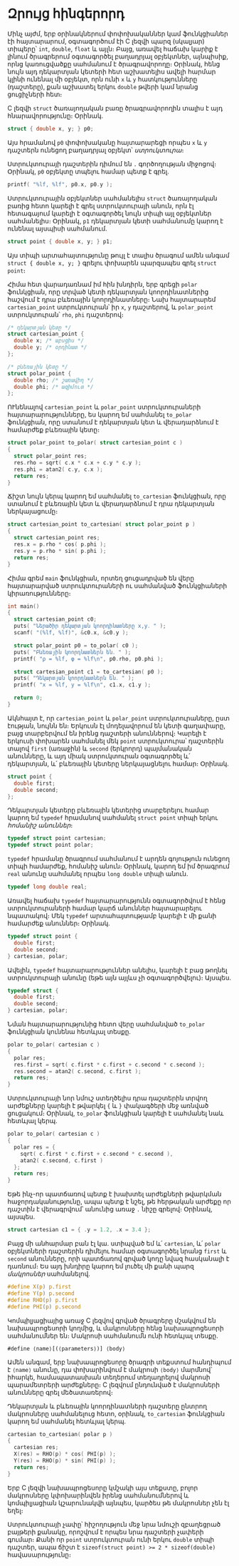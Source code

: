 # Զրույց հինգերորդ

Մինչ այժմ, երբ օրինակներում փոփոխականներ կամ ֆունկցիաներ էի հայտարարում, օգտագործում էի C լեզվի պարզ (սկալյար) տիպերը՝ `int`, `double`, `float` և այլն։ Բայց, առավել հաճախ կարիք է լինում ծրագրերում օգտագործել բաղադրյալ օբյեկտներ, այնպիսիք, որնց կառուցվածքը սահմանում է ծրագրավորողը։ Օրինակ, հենց նույն այդ դեկարտյան կետերի հետ աշխատելիս ավելի հարմար կլինի ունենալ մի օբյեկտ, որն ունի `x` և `y` հատկությունները (դաշտերը), քան աշխատել երկու `double` թվերի կամ նրանց ցուցիչների հետ։

C լեզվի `struct` ծառայողական բառը ծրագրավորողին տալիս է այդ հնարավորությունը։ Օրինակ․

```c
struct { double x, y; } p0;
```

Այս հրամանով `p0` փոփոխականը հայտարարեցի որպես `x` և `y` դաշտերն ունեցող բաղադրյալ օբյեկտ՝ _ստրուկտուրա_։

Ստրուկտուրայի դաշտերին դիմում են `.` գործողության միջոցով։ Օրինակ, `p0` օբյեկտը տպելու համար պետք է գրել․

```c
printf( "%lf, %lf", p0.x, p0.y );
```

Ստրուկտուրային օբյեկտներ սահմանելիս `struct` ծառայողական բառից հետո կարելի է գրել ստրուկտուրայի անուն, որն էլ հետագայում կարելի է օգտագործել նույն տիպի այլ օբյեկտներ սահմանելիս։ Օրինակ, `p1` դեկարտյան կետի սահմանումը կարող է ունենալ այսպիսի սահմանում․

```c
struct point { double x, y; } p1;
```

Այս տիպի արտահայտությունը թույլ է տալիս ծրագում ամեն անգամ `struct { double x, y; }` գրելու փոխարեն պարզապես գրել `struct point`։

Հիմա հետ վարադառնամ իմ հին խնդիրն, երբ գրեցի `polar` ֆունկցիան, որը տրված կետի դեկարտյան կոորդինատներից հաշվում է դրա բևեռային կոորդինատները։ Նախ հայտարարեմ `cartesian_point` ստրուկտուրան՝ իր `x`, `y` դաշտերով, և `polar_point` ստրուկտուրան՝ `rho`, `phi` դաշտերով։

```c
/* դեկարտյան կետը */
struct cartesian_point {
  double x; /* աբսցիս */
  double y; /* օրդինատ */
};

/* բևեռային կետը */
struct polar_point {
  double rho; /* շառավիղ */
  double phi; /* ազիմուտ */
};
```

ՈՒնենալով `cartesian_point` և `polar_point` ստրուկտուրաների հայտարարությունները, ես կարող եմ սահմանել `to_polar` ֆունկցիան, որը ստանում է դեկարտյան կետ և վերադարձնում է համարժեք բևեռային կետը։

```c
struct polar_point to_polar( struct cartesian_point c )
{
  struct polar_point res;
  res.rho = sqrt( c.x * c.x + c.y * c.y );
  res.phi = atan2( c.y, c.x );
  return res;
}
```

Ճիշտ նույն կերպ կարող եմ սահմանել `to_cartesian` ֆունկցիան, որը ստանում է բևեռային կետ և վերադարձնում է դրա դեկարտյան ներկայացումը։

```c
struct cartesian_point to_cartesian( struct polar_point p )
{
  struct cartesian_point res;
  res.x = p.rho * cos( p.phi );
  res.y = p.rho * sin( p.phi );
  return res;
}
```

Հիմա գրեմ `main` ֆունկցիան, որտեղ ցուցադրված են վերը հայտարարված ստրուկտուրաների ու սահմանված ֆունկցիաների կիրառությունները։

```c
int main()
{
  struct cartesian_point c0;
  puts( "Ներածիր դեկարտյան կոորդինատները x,y․ " );
  scanf( "(%lf, %lf)", &c0.x, &c0.y );

  struct polar_point p0 = to_polar( c0 );
  puts( "Բևեռային կոորդնատներն են․ " );
  printf( "ρ = %lf, φ = %lf\n", p0.rho, p0.phi );

  struct cartesian_point c1 = to_cartesian( p0 );
  puts( "Դեկարտյան կոորդնատներն են․ " );
  printf( "x = %lf, y = %lf\n", c1.x, c1.y );

  return 0;
}
```


Ակնհայտ է, որ `cartesian_point` և `polar_point` ստրուկտուրաները, ըստ էության, նույնն են։ Երկուսն էլ մոդելավորում են կետի գաղափարը, բայց տարբերվում են իրենց դաշտերի անուններով։ Կարելի է երկուսի փոխարեն սահմանել մեկ `point` ստրուկտուրա՝ դաշտերին տալով `first` (առաջին) և `second` (երկրորդ) պայմանական անունները, և այդ միակ ստրուկտուրան օգտագործել և՛ դեկարտյան, և՛ բևեռային կետերը ներկայացնելու համար։ Օրինակ.

```c
struct point {
  double first;
  double second;
};
```

Դեկարտյան կետերը բևեռային կետերից տարբերելու համար կարող եմ `typedef` հրամանով սահմանել `struct point` տիպի երկու _հոմանիշ անուններ_։ 

```c
typedef struct point cartesian;
typedef struct point polar;
```

`typedef` հրամանը ծրագրում սահմանում է արդեն գոյություն ունեցող տիպի համարժեք, հոմանիշ անուն։ Օրինակ, կարող եմ իմ ծրագրում `real` անունը սահմանել որպես `long double` տիպի անուն․

```c
typedef long double real;
```

Առավել հաճախ `typedef` հայտարարությունն օգտագործվում է հենց ստրուկտուրաների համար կարճ անուններ հայտարարելու նպատակով։ Մեկ `typedef` արտահայտությամբ կարելի է մի քանի համարժեք անուններ։ Օրինակ.

```c
typedef struct point {
  double first;
  double second;
} cartesian, polar;
```

Ավելին, `typedef` հայտարարություններ անելիս, կարելի է բաց թողնել ստրուկտուրայի անունը (եթե այն այլևս չի օգտագործվելու)։ Այսպես.

```c
typedef struct {
  double first;
  double second;
} cartesian, polar;
```

Նման հայտարարությունից հետո վերը սահմանված `to_polar` ֆունկցիան կունենա հետևյալ տեսքը.

```c
polar to_polar( cartesian c )
{
  polar res;
  res.first = sqrt( c.first * c.first + c.second * c.second );
  res.second = atan2( c.second, c.first );
  return res;
}
```

Ստրուկտուրայի նոր նմուշ ստեղծելիս դրա դաշտերին տրվող արժեքները կարելի է թվարկել `{` և `}` փակագծերի մեջ առնված ցուցակում։ Օրինակ, `to_polar` ֆունկցիան կարելի է սահմանել նաև հետևյալ կերպ.

```c
polar to_polar( cartesian c )
{
  polar res = {
    sqrt( c.first * c.first + c.second * c.second ),
    atan2( c.second, c.first )
  };
  return res;
}
```

Եթե ինչ-որ պատճառով պետք է խախտել արժեքների թվարկման հաջորդականությունը, ապա պետք է նշել, թե հերթական արժեքը որ դաշտին է վերագրվում՝ անունից առաջ `.` նիշը գրելով։ Օրինակ, այսպես.

```c
struct cartesian c1 = { .y = 1.2, .x = 3.4 };
```

Բայց մի անհարմար բան էլ կա. ստիպված եմ և՛ `cartesian`, և՛ `polar` օբյեկտների դաշտերին դիմելու համար օգտագործել նրանց `first` և `second` անունները, որի պատճառով գրված կոդը նվազ հասկանալի է դառնում։ Ես այդ խնդիրը կարող եմ լուծել մի քանի պարզ _մակրոսներ_ սահմանելով.

```c
#define X(p) p.first
#define Y(p) p.second
#define RHO(p) p.first
#define PHI(p) p.second
```

Կոմպիլյացիայից առաջ C լեզվով գրված ծրագրերը մշակվում են նախապրոցեսորի կողմից, և մակրոսները հենց նախապրոցեսորի սահմանումներ են։ Մակրոսի սահմանումն ունի հետևյալ տեսքը․

```
#define ⟨name⟩[(⟨parameters⟩)] ⟨body⟩
```

Ամեն անգամ, երբ նախապրոցեսորը ծրագրի տեքստում հանդիպում է `⟨name⟩` անունը, դա փոխարինվում է մակրոսի `⟨body⟩` մարմնով՝ իհարկե, համապատասխան տեղերում տեղադրելով մակրոսի պարամետրերի արժեքները։ C լեզվում ընդունված է մակրոսների անունները գրել մեծատառերով։

Դեկարտյան և բևեռային կոորդինատների դաշտերը ընտրող մակրոսները սահմանելուց հետո, օրինակ, `to_cartesian` ֆունկցիան կարող եմ սահմանել հետևյալ կերպ.

```c
cartesian to_cartesian( polar p )
{
  cartesian res;
  X(res) = RHO(p) * cos( PHI(p) );
  Y(res) = RHO(p) * sin( PHI(p) );
  return res;
}
```

Երբ C լեզվի նախապրոցեսորը կմշակի այս տեքստը, բոլոր մակրոսները կփոխարինվեն իրենց սահմանումներով և կոմպիլյացիան կշարունակվի այնպես, կարծես թե մակրոսներ չեն էլ եղել։ 

Ստրուկտուրայի չափը՝ հիշողություն մեջ նրա նմուշի զբաղեցրած բայթերի քանակը, որոշվում է որպես նրա դաշտերի չափերի գումար։ Քանի որ `point` ստրուկտուրան ունի երկու `double` տիպի դաշտեր, ապա ճիշտ է `sizeof(struct point) >= 2 * sizeof(double)` հավասարությունը։




